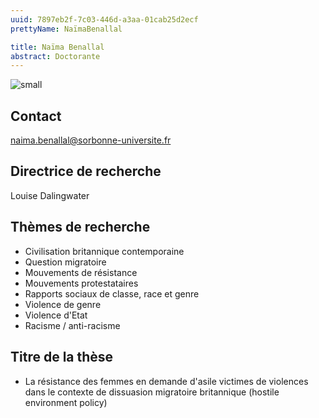 ```yaml
---
uuid: 7897eb2f-7c03-446d-a3aa-01cab25d2ecf
prettyName: NaïmaBenallal

title: Naïma Benallal
abstract: Doctorante
---
```


![small](Benallal_Naima)


## Contact

naima.benallal@sorbonne-universite.fr 

## Directrice de recherche

Louise Dalingwater

## Thèmes de recherche

- Civilisation britannique contemporaine
- Question migratoire
- Mouvements de résistance
- Mouvements protestataires
- Rapports sociaux de classe, race et genre
- Violence de genre
- Violence d'Etat
- Racisme / anti-racisme 

## Titre de la thèse
- La résistance des femmes en demande d'asile victimes de violences dans le contexte de dissuasion migratoire britannique (hostile environment policy)
